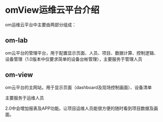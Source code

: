# omView运维云平台介绍

om运维云平台中主要由两部分组成：

## om-lab

 om云平台的管理平台，用于配置显示页面、人员、项目、数据计算、控制逻辑、设备管理（1.0版本中仅要求简单的设备台帐管理），主要服务于管理人员



## om-view

   om云平台的主网站，用于显示页面（dashboard及现场控制画面）、设备清单

主要服务于运维人员

   2.0中会增加报表及APP功能。让项目运维人员能很方便的随时看到项目数据及画面。







